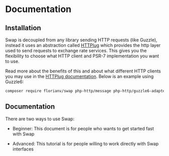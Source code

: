 # Documentation

## Installation

Swap is decoupled from any library sending HTTP requests (like Guzzle), instead it uses an abstraction called [HTTPlug](http://httplug.io/) which provides the http layer used to send requests to exchange rate services. This gives you the flexibility to choose what HTTP client and PSR-7 implementation you want to use.

Read more about the benefits of this and about what different HTTP clients you may use in the [HTTPlug documentation](http://docs.php-http.org/en/latest/httplug/users.html). Below is an example using Guzzle6:

```bash
composer require florianv/swap php-http/message php-http/guzzle6-adapter
```

## Documentation

There are two ways to use Swap:

- Beginner: This document is for people who wants to get started fast with Swap

- Advanced: This tutorial is for people willing to work directly with Swap interfaces
